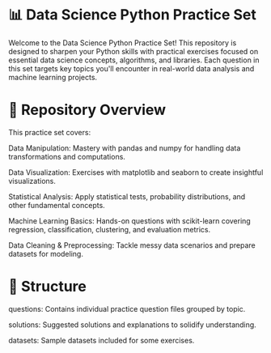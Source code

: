 # 📊 Data Science Python Practice Set
Welcome to the Data Science Python Practice Set! This repository is designed to sharpen your Python skills with practical exercises focused on essential data science concepts, algorithms, and libraries. Each question in this set targets key topics you'll encounter in real-world data analysis and machine learning projects.

 # 🚀 Repository Overview
This practice set covers:

Data Manipulation: Mastery with pandas and numpy for handling data transformations and computations.

Data Visualization: Exercises with matplotlib and seaborn to create insightful visualizations.

Statistical Analysis: Apply statistical tests, probability distributions, and other fundamental concepts.

Machine Learning Basics: Hands-on questions with scikit-learn covering regression, classification, clustering, and evaluation metrics.

Data Cleaning & Preprocessing: Tackle messy data scenarios and prepare datasets for modeling.

# 📝 Structure

questions: Contains individual practice question files grouped by topic.

solutions: Suggested solutions and explanations to solidify understanding.

datasets: Sample datasets included for some exercises.
